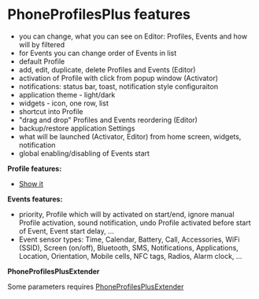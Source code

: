 PhoneProfilesPlus features
==========================

- you can change, what you can see on Editor: Profiles, Events and how will by filtered
- for Events you can change order of Events in list
- default Profile
- add, edit, duplicate, delete Profiles and Events (Editor)
- activation of Profile with click from popup window (Activator)
- notifications: status bar, toast, notification style configuraiton
- application theme - light/dark
- widgets - icon, one row, list
- shortcut into Profile
- "drag and drop" Profiles and Events reordering (Editor)
- backup/restore application Settings
- what will be launched (Activator, Editor) from home screen, widgets, notification
- global enabling/disabling of Events start

__Profile features:__
- [Show it](pp_features.md)

__Events features:__
- priority, Profile which will by activated on start/end, ignore manual Profile activation, sound notification, undo Profile activated before start of Event, Event start delay, ...
- Event sensor types: Time, Calendar, Battery, Call, Accessories, WiFi (SSID), Screen (on/off), Bluetooth, SMS, Notifications, Applications, Location, Orientation, Mobile cells, NFC tags, Radios, Alarm clock, ...

__PhoneProfilesPlusExtender__

Some parameters requires [PhoneProfilesPlusExtender](https://github.com/henrichg/PhoneProfilesPlusExtender)
